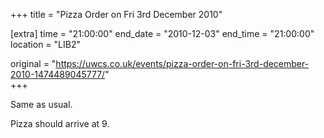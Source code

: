 +++
title = "Pizza Order on Fri 3rd December 2010"

[extra]
time = "21:00:00"
end_date = "2010-12-03"
end_time = "21:00:00"
location = "LIB2"

original = "https://uwcs.co.uk/events/pizza-order-on-fri-3rd-december-2010-1474489045777/"    
+++

Same as usual.

Pizza should arrive at 9.


